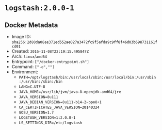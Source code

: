 # `logstash:2.0.0-1`

## Docker Metadata

- Image ID: `sha256:2d80da08ee371ed552ae027a3472fc9f5afda9c9ff8f46d03b698731161fcd01`
- Created: `2016-11-08T22:19:15.495847Z`
- Arch: `linux`/`amd64`
- Entrypoint: `["/docker-entrypoint.sh"]`
- Command: `["-e",""]`
- Environment:
  - `PATH=/opt/logstash/bin:/usr/local/sbin:/usr/local/bin:/usr/sbin:/usr/bin:/sbin:/bin`
  - `LANG=C.UTF-8`
  - `JAVA_HOME=/usr/lib/jvm/java-8-openjdk-amd64/jre`
  - `JAVA_VERSION=8u111`
  - `JAVA_DEBIAN_VERSION=8u111-b14-2~bpo8+1`
  - `CA_CERTIFICATES_JAVA_VERSION=20140324`
  - `GOSU_VERSION=1.7`
  - `LOGSTASH_VERSION=1:2.0.0-1`
  - `LS_SETTINGS_DIR=/etc/logstash`
